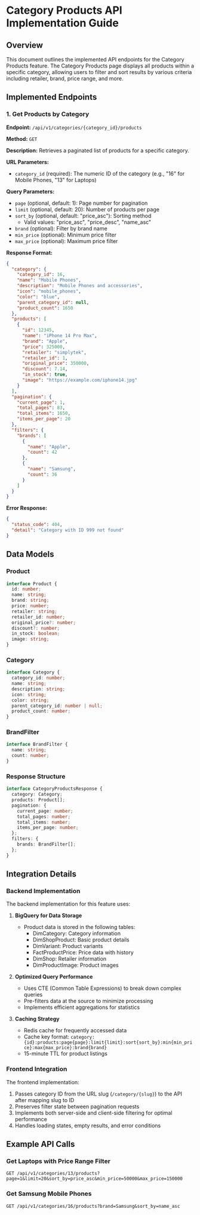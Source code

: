 # Category Products API Implementation Guide

## Overview

This document outlines the implemented API endpoints for the Category Products feature. The Category Products page displays all products within a specific category, allowing users to filter and sort results by various criteria including retailer, brand, price range, and more.

## Implemented Endpoints

### 1. Get Products by Category

**Endpoint:** `/api/v1/categories/{category_id}/products`

**Method:** `GET`

**Description:** Retrieves a paginated list of products for a specific category.

**URL Parameters:**

- `category_id` (required): The numeric ID of the category (e.g., "16" for Mobile Phones, "13" for Laptops)

**Query Parameters:**

- `page` (optional, default: 1): Page number for pagination
- `limit` (optional, default: 20): Number of products per page
- `sort_by` (optional, default: "price_asc"): Sorting method
  - Valid values: "price_asc", "price_desc", "name_asc"
- `brand` (optional): Filter by brand name
- `min_price` (optional): Minimum price filter
- `max_price` (optional): Maximum price filter

**Response Format:**

```json
{
  "category": {
    "category_id": 16,
    "name": "Mobile Phones",
    "description": "Mobile Phones and accessories",
    "icon": "mobile_phones",
    "color": "blue",
    "parent_category_id": null,
    "product_count": 1650
  },
  "products": [
    {
      "id": 12345,
      "name": "iPhone 14 Pro Max",
      "brand": "Apple",
      "price": 325000,
      "retailer": "simplytek",
      "retailer_id": 1,
      "original_price": 350000,
      "discount": 7.14,
      "in_stock": true,
      "image": "https://example.com/iphone14.jpg"
    }
  ],
  "pagination": {
    "current_page": 1,
    "total_pages": 83,
    "total_items": 1650,
    "items_per_page": 20
  },
  "filters": {
    "brands": [
      {
        "name": "Apple",
        "count": 42
      },
      {
        "name": "Samsung",
        "count": 36
      }
    ]
  }
}
```

**Error Response:**

```json
{
  "status_code": 404,
  "detail": "Category with ID 999 not found"
}
```

## Data Models

### Product

```typescript
interface Product {
  id: number;
  name: string;
  brand: string;
  price: number;
  retailer: string;
  retailer_id: number;
  original_price?: number;
  discount?: number;
  in_stock: boolean;
  image: string;
}
```

### Category

```typescript
interface Category {
  category_id: number;
  name: string;
  description: string;
  icon: string;
  color: string;
  parent_category_id: number | null;
  product_count: number;
}
```

### BrandFilter

```typescript
interface BrandFilter {
  name: string;
  count: number;
}
```

### Response Structure

```typescript
interface CategoryProductsResponse {
  category: Category;
  products: Product[];
  pagination: {
    current_page: number;
    total_pages: number;
    total_items: number;
    items_per_page: number;
  };
  filters: {
    brands: BrandFilter[];
  };
}
```

## Integration Details

### Backend Implementation

The backend implementation for this feature uses:

1. **BigQuery for Data Storage**

   - Product data is stored in the following tables:
     - DimCategory: Category information
     - DimShopProduct: Basic product details
     - DimVariant: Product variants
     - FactProductPrice: Price data with history
     - DimShop: Retailer information
     - DimProductImage: Product images

2. **Optimized Query Performance**

   - Uses CTE (Common Table Expressions) to break down complex queries
   - Pre-filters data at the source to minimize processing
   - Implements efficient aggregations for statistics

3. **Caching Strategy**
   - Redis cache for frequently accessed data
   - Cache key format: `category:{id}:products:page{page}:limit{limit}:sort{sort_by}:min{min_price}:max{max_price}:brand{brand}`
   - 15-minute TTL for product listings

### Frontend Integration

The frontend implementation:

1. Passes category ID from the URL slug (`/category/{slug}`) to the API after mapping slug to ID
2. Preserves filter state between pagination requests
3. Implements both server-side and client-side filtering for optimal performance
4. Handles loading states, empty results, and error conditions

## Example API Calls

### Get Laptops with Price Range Filter

```
GET /api/v1/categories/13/products?page=1&limit=20&sort_by=price_asc&min_price=50000&max_price=150000
```

### Get Samsung Mobile Phones

```
GET /api/v1/categories/16/products?brand=Samsung&sort_by=name_asc
```
